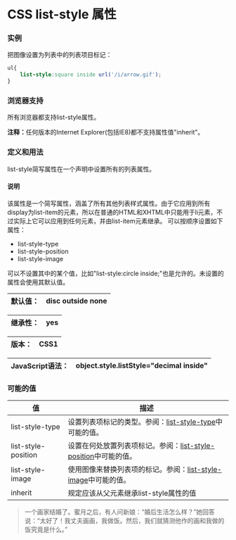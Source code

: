 # CSS list-style  属性

### 实例
把图像设置为列表中的列表项目标记：
```css
ul{
    list-style:square inside url('/i/arrow.gif');
}
```
### 浏览器支持
所有浏览器都支持list-style属性。

<b>注释：</b>任何版本的Internet Explorer(包括IE8)都不支持属性值"inherit"。

### 定义和用法
list-style简写属性在一个声明中设置所有的列表属性。
#### 说明
该属性是一个简写属性，涵盖了所有其他列表样式属性。由于它应用到所有display为list-item的元素，所以在普通的HTML和XHTML中只能用于li元素，不过实际上它可以应用到任何元素，并由list-item元素继承。
可以按顺序设置如下属性：
- list-style-type
- list-style-position
- list-style-image

可以不设置其中的某个值，比如"list-style:circle inside;"也是允许的。未设置的属性会使用其默认值。

|默认值：|disc outside none|
|---|---|

|继承性：|yes|
|---|---|

|版本：|CSS1|
|---|---|

|JavaScript语法：|object.style.listStyle="decimal inside"|
|---|---|

### 可能的值
|值|描述|
|---|---|
|list-style-type|设置列表项标记的类型。参阅：[list-style-type](list-style-type.md)中可能的值。|
|list-style-position|设置在何处放置列表项标记。参阅：[list-style-position](list-style-position.md)中可能的值。|
|list-style-image|使用图像来替换列表项的标记。参阅：[list-style-image](list-style-image.md)中可能的值。|
|inherit|规定应该从父元素继承list-style属性的值|



> 一个画家结婚了。蜜月之后，有人问新娘：“婚后生活怎么样？”她回答说：“太好了！我丈夫画画，我做饭。然后，我们就猜测他作的画和我做的饭究竟是什么。”


